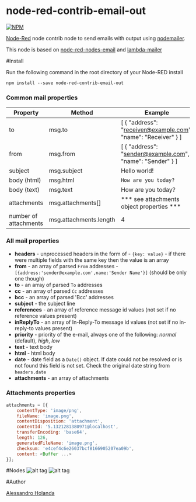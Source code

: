 # node-red-contrib-email-out

[![NPM](https://nodei.co/npm/node-red-contrib-email-out.png)](https://nodei.co/npm/node-red-contrib-email-out/)

[Node-Red][1] node contrib node to send emails with output using [nodemailer][2].

This node is based on [node-red-nodes-email][5] and [lambda-mailer][4] 

#Install

Run the following command in the root directory of your Node-RED install

    npm install --save node-red-contrib-email-out

### Common mail properties
Property | Method | Example
------------ | --- | ------------
to | msg.to | [ { "address": "receiver@example.com", "name": "Receiver" } ]
from | msg.from | [ { "address": "sender@example.com", "name": "Sender" } ]
subject | msg.subject | Hello world!
body (html) | msg.html | <code><html><body>How are you today?</body></html></code>
body (text) | msg.text | How are you today?
attachments | msg.attachments[] | *** see attachments object properties ***
number of attachments | msg.attachments.length | 4

### All mail properties

  * **headers** - unprocessed headers in the form of - `{key: value}` - if there were multiple fields with the same key then the value is an array
  * **from** - an array of parsed `From` addresses - `[{address:'sender@example.com',name:'Sender Name'}]` (should be only one though)
  * **to** - an array of parsed `To` addresses
  * **cc** - an array of parsed `Cc` addresses
  * **bcc** - an array of parsed 'Bcc' addresses
  * **subject** - the subject line
  * **references** - an array of reference message id values (not set if no reference values present)
  * **inReplyTo** - an array of In-Reply-To message id values (not set if no in-reply-to values present)
  * **priority** - priority of the e-mail, always one of the following: *normal* (default), *high*, *low*
  * **text** - text body
  * **html** - html body
  * **date** - date field as a `Date()` object. If date could not be resolved or is not found this field is not set. Check the original date string from `headers.date`
  * **attachments** - an array of attachments

### Attachments properties
```javascript
attachments = [{
    contentType: 'image/png',
    fileName: 'image.png',
    contentDisposition: 'attachment',
    contentId: '5.1321281380971@localhost',
    transferEncoding: 'base64',
    length: 126,
    generatedFileName: 'image.png',
    checksum: 'e4cef4c6e26037bcf8166905207ea09b',
    content: <Buffer ...>
}];
```
#Nodes
![alt tag](https://raw.githubusercontent.com/alessh/node-red-contrib-email-out/master/node.png)
![alt tag](https://raw.githubusercontent.com/alessh/node-red-contrib-email-out/master/flow.png)

#Author

[Alessandro Holanda][3]

[1]:http://nodered.org
[2]:https://www.npmjs.com/package/nodemailer
[3]:https://github.com/alessh
[4]:https://github.com/eahefnawy/lambda-mailer
[5]:https://github.com/node-red/node-red-nodes/tree/master/social/email